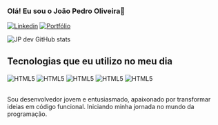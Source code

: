 

### Olá! Eu sou o João Pedro Oliveira👋

[![Linkedin](https://img.shields.io/badge/LinkedIn-0077B5?style=for-the-badge&logo=linkedin&logoColor=white)](https://www.linkedin.com/in/jo%C3%A3o-pedro-o-371015219/)
[![Portfólio](https://img.shields.io/website?label=PORTFÓLIO&style=for-the-badge&url=https://sujeitoprogramador.com/)](https://eloquent-frangipane-83a204.netlify.app/)

![JP dev GitHub stats](https://github-readme-stats.vercel.app/api?username=JP-OliveiraDev&show_icons=true&theme=dracula)


## Tecnologias que eu utilizo no meu dia
<div style="display: inline_block">
    <img align="center" alt="HTML5" src="https://img.shields.io/badge/HTML5-E34F26?style=for-the-badge&logo=html5&logoColor=white"/>
    <img align="center" alt="HTML5" src="https://img.shields.io/badge/CSS3-1572B6?style=for-the-badge&logo=css3&logoColor=white"/>
    <img align="center" alt="HTML5" src="https://img.shields.io/badge/JavaScript-323330?style=for-the-badge&logo=javascript&logoColor=F7DF1E"/>
    <img align="center" alt="HTML5" src="https://img.shields.io/badge/PHP-777BB4?style=for-the-badge&logo=php&logoColor=white"/>
    <img align="center" alt="HTML5" src="https://img.shields.io/badge/Python-14354C?style=for-the-badge&logo=python&logoColor=white"/>  
</div> <br/>

Sou desenvolvedor jovem e entusiasmado, apaixonado por transformar ideias em código funcional. Iniciando minha jornada no mundo da programação.
